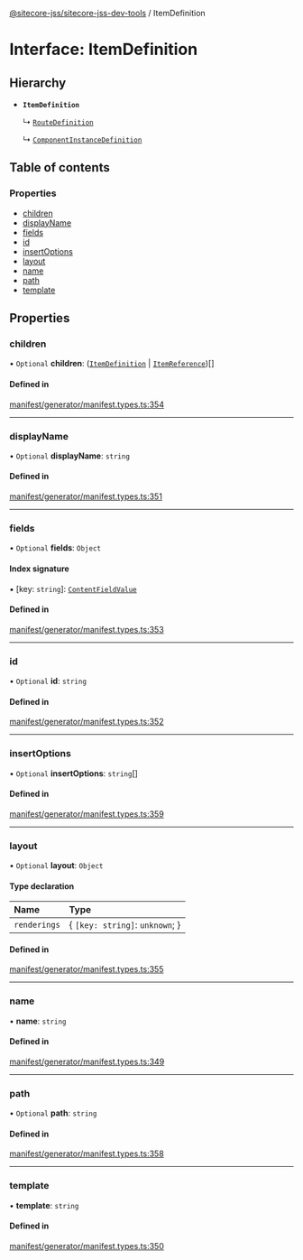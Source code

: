 [@sitecore-jss/sitecore-jss-dev-tools](../README.md) / ItemDefinition

# Interface: ItemDefinition

## Hierarchy

- **`ItemDefinition`**

  ↳ [`RouteDefinition`](RouteDefinition.md)

  ↳ [`ComponentInstanceDefinition`](ComponentInstanceDefinition.md)

## Table of contents

### Properties

- [children](ItemDefinition.md#children)
- [displayName](ItemDefinition.md#displayname)
- [fields](ItemDefinition.md#fields)
- [id](ItemDefinition.md#id)
- [insertOptions](ItemDefinition.md#insertoptions)
- [layout](ItemDefinition.md#layout)
- [name](ItemDefinition.md#name)
- [path](ItemDefinition.md#path)
- [template](ItemDefinition.md#template)

## Properties

### children

• `Optional` **children**: ([`ItemDefinition`](ItemDefinition.md) \| [`ItemReference`](ItemReference.md))[]

#### Defined in

[manifest/generator/manifest.types.ts:354](https://github.com/Sitecore/jss/blob/be58a29a4/packages/sitecore-jss-dev-tools/src/manifest/generator/manifest.types.ts#L354)

___

### displayName

• `Optional` **displayName**: `string`

#### Defined in

[manifest/generator/manifest.types.ts:351](https://github.com/Sitecore/jss/blob/be58a29a4/packages/sitecore-jss-dev-tools/src/manifest/generator/manifest.types.ts#L351)

___

### fields

• `Optional` **fields**: `Object`

#### Index signature

▪ [key: `string`]: [`ContentFieldValue`](ContentFieldValue.md)

#### Defined in

[manifest/generator/manifest.types.ts:353](https://github.com/Sitecore/jss/blob/be58a29a4/packages/sitecore-jss-dev-tools/src/manifest/generator/manifest.types.ts#L353)

___

### id

• `Optional` **id**: `string`

#### Defined in

[manifest/generator/manifest.types.ts:352](https://github.com/Sitecore/jss/blob/be58a29a4/packages/sitecore-jss-dev-tools/src/manifest/generator/manifest.types.ts#L352)

___

### insertOptions

• `Optional` **insertOptions**: `string`[]

#### Defined in

[manifest/generator/manifest.types.ts:359](https://github.com/Sitecore/jss/blob/be58a29a4/packages/sitecore-jss-dev-tools/src/manifest/generator/manifest.types.ts#L359)

___

### layout

• `Optional` **layout**: `Object`

#### Type declaration

| Name | Type |
| :------ | :------ |
| `renderings` | { `[key: string]`: `unknown`;  } |

#### Defined in

[manifest/generator/manifest.types.ts:355](https://github.com/Sitecore/jss/blob/be58a29a4/packages/sitecore-jss-dev-tools/src/manifest/generator/manifest.types.ts#L355)

___

### name

• **name**: `string`

#### Defined in

[manifest/generator/manifest.types.ts:349](https://github.com/Sitecore/jss/blob/be58a29a4/packages/sitecore-jss-dev-tools/src/manifest/generator/manifest.types.ts#L349)

___

### path

• `Optional` **path**: `string`

#### Defined in

[manifest/generator/manifest.types.ts:358](https://github.com/Sitecore/jss/blob/be58a29a4/packages/sitecore-jss-dev-tools/src/manifest/generator/manifest.types.ts#L358)

___

### template

• **template**: `string`

#### Defined in

[manifest/generator/manifest.types.ts:350](https://github.com/Sitecore/jss/blob/be58a29a4/packages/sitecore-jss-dev-tools/src/manifest/generator/manifest.types.ts#L350)
